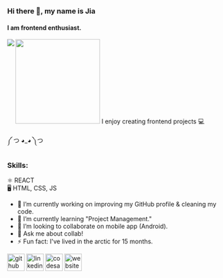 ### Hi there 👋, my name is Jia
#### I am frontend enthusiast.

<img src="https://github-readme-stats.vercel.app/api?username=jiakjiak&show_icons=true&theme=cobalt" align="left" >
<img src="https://github-readme-stats.vercel.app/api/top-langs/?username=jiakjiak&layout=compact]" height="195">
I enjoy creating frontend projects 💻

༼ つ ◕_◕ ༽つ

### Skills: <br/>
⚛ REACT <br/>
🖥 HTML, CSS, JS

- 🔭 I’m currently working on improving my GitHub profile & cleaning my code. 
- 🌱 I’m currently learning "Project Management." 
- 👯 I’m looking to collaborate on mobile app (Android). 
- 💬 Ask me about collab! 
- ⚡ Fun fact: I've lived in the arctic for 15 months. 


[<img src='https://cdn.jsdelivr.net/npm/simple-icons@3.0.1/icons/github.svg' alt='github' height='40'>](https://github.com/https://github.com/jiakjiak)  [<img src='https://cdn.jsdelivr.net/npm/simple-icons@3.0.1/icons/linkedin.svg' alt='linkedin' height='40'>](https://www.linkedin.com/in/https://www.linkedin.com/in/jiakoh//)  [<img src='https://cdn.jsdelivr.net/npm/simple-icons@3.0.1/icons/codesandbox.svg' alt='codesandbox' height='40'>](https://codesandbox.io/u/jiakjiak)  [<img src='https://cdn.jsdelivr.net/npm/simple-icons@3.0.1/icons/icloud.svg' alt='website' height='40'>](https://jiakjiak.netlify.app/)  

 



<!--
**jiakjiak/jiakjiak** is a ✨ _special_ ✨ repository because its `README.md` (this file) appears on your GitHub profile.

Here are some ideas to get you started:

- 🔭 I’m currently working on ...
- 🌱 I’m currently learning ...
- 👯 I’m looking to collaborate on ...
- 🤔 I’m looking for help with ...
- 💬 Ask me about ...
- 📫 How to reach me: ...
- 😄 Pronouns: ...
- ⚡ Fun fact: ...
-->
